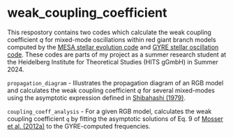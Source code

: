 # weak_coupling_coefficient

This respostory contains two codes which calculate the weak coupling coefficient *q* for mixed-mode oscillations within red giant branch models computed by the [MESA stellar evolution code](https://docs.mesastar.org/en/24.08.1/) and [GYRE stellar oscillation code](https://gyre.readthedocs.io/en/stable/). These codes are parts of my project as a summer research student at the Heidelberg Institute for Theoretical Studies (HITS gGmbH) in Summer 2024.

`propagation_diagram` - Illustrates the propagation diagram of an RGB model and calculates the weak coupling coefficient *q* for several mixed-modes using the asymptotic expression defined in [Shibahashi (1979)](https://ui.adsabs.harvard.edu/abs/1979PASJ...31...87S/abstract).

`coupling_coeff_analysis` - For a given RGB model, calculates the weak coupling coefficient `q` by fitting the asymptotic solutions of Eq. 9 of [Mosser et al. (2012a)](https://ui.adsabs.harvard.edu/abs/2012A%26A...540A.143M/abstract) to the GYRE-computed frequencies. 
